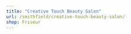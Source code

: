 ```yaml
---
title: "Creative Touch Beauty Salon"
url: /smithfield/creative-touch-beauty-salon/
shop: Friseur
---
```


